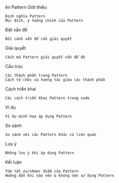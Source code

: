 ên Pattern
Giới thiệu

    Định nghĩa Pattern
    Mục đích, ý tưởng chính của Pattern

Đặt vấn đề

    Bối cảnh vấn đề cần giải quyết

Giải quyết

    Cách mà Pattern giải quyết vấn đề đó

Cấu trúc

    Các thành phần trong Pattern
    Cách tổ chức và tương tác giữa các thành phần

Cách triển khai

    Các cách triển khai Pattern trong code

Ví dụ

    Ví dụ minh họa áp dụng Pattern

So sánh

    So sánh với các Pattern khác có liên quan

Lưu ý

    Những lưu ý khi áp dụng Pattern

Kết luận

    Tóm tắt ưu/nhược điểm của Pattern
    Hướng dẫn khi nào nên & không nên sử dụng Pattern

